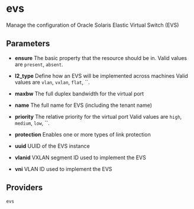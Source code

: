 
evs
===
Manage the configuration of Oracle Solaris Elastic Virtual Switch
(EVS)


Parameters
----------

- **ensure**
    The basic property that the resource should be in.
    Valid values are `present`, `absent`. 

- **l2_type**
    Define how an EVS will be implemented across machines
    Valid values are `vlan`, `vxlan`, `flat`, ``. 

- **maxbw**
    The full duplex bandwidth for the virtual port

- **name**
    The full name for EVS (including the tenant name)

- **priority**
    The relative priority for the virtual port
    Valid values are `high`, `medium`, `low`, ``. 

- **protection**
    Enables one or more types of link protection

- **uuid**
    UUID of the EVS instance

- **vlanid**
    VXLAN segment ID used to implement the EVS

- **vni**
    VLAN ID used to implement the EVS

Providers
---------
    evs
